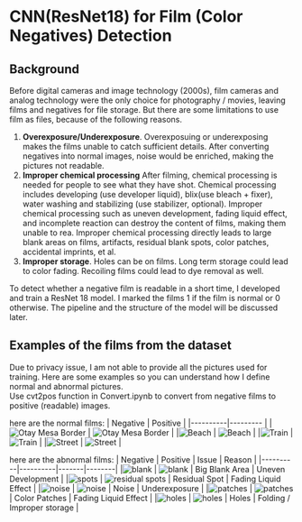 # CNN(ResNet18) for Film (Color Negatives) Detection 

## Background

Before digital cameras and image technology (2000s), film cameras and analog technology were the only choice for photography / movies, leaving films and negatives for file storage. But 
there are some limitations to use film as files, because of the following reasons.  

1. **Overexposure/Underexposure**. Overexposuing or underexposing makes the films unable to catch sufficient details. After converting negatives into normal images,
   noise would be enriched, making the pictures not readable.  
2. **Improper chemical processing** After filming, chemical processing is needed for people to see what they have shot. Chemical processing includes developing (use developer liquid),
   blix(use bleach + fixer), water washing and stabilizing (use stabilizer, optional). Improper chemical processing such as uneven development, fading liquid effect,
   and incomplete reaction can destroy the content of films, making them unable to rea. Improper chemical processing directly leads to large blank areas on films, artifacts, residual blank spots,
   color patches, accidental imprints, et al.
3. **Improper storage**. Holes can be on films. Long term storage could lead to color fading. Recoiling films could lead to dye removal as well.



To detect whether a negative film is readable in a short time, I developed and train a ResNet 18 model. I marked the films 1 if the film is normal or 0 otherwise. The pipeline and the structure of 
the model will be discussed later.  

## Examples of the films from the dataset

Due to privacy issue, I am not able to provide all the pictures used for training. Here are some examples so you can understand how I define normal and abnormal pictures.  
Use cvt2pos function in Convert.ipynb to convert from negative films to positive (readable) images. 

here are the normal films:
| Negative | Positive |
|----------|--------- |
|![Otay Mesa Border](images/otay_mesa.jpeg) | ![Otay Mesa Border](images/positive_image_otay_mesa.jpeg) |
|![Beach](images/beach.jpeg) | ![Beach](images/positive_image_beach.jpeg) |
|![Train](images/train.jpeg) | ![Train](images/positive_image_train.jpeg) |
|![Street](images/street.jpeg) | ![Street](images/positive_image_street.jpeg) |

here are the abnormal films:
| Negative | Positive | Issue | Reason |
|----------|----------|-------|--------|
|![blank](images/blank.jpeg) | ![blank](images/positive_image_blank.jpeg) | Big Blank Area | Uneven Development |
|![spots](images/residual_spots.jpeg) | ![residual spots](images/positive_image_residual_spots.jpeg) | Residual Spot | Fading Liquid Effect |
|![noise](images/noise.jpeg) | ![noise](images/positive_image_noise.jpeg) | Noise | Underexposure |
|![patches](images/patches.jpeg) | ![patches](images/positive_image_patches.jpeg) | Color Patches | Fading Liquid Effect |
|![holes](images/hole.jpeg) | ![holes](images/positive_image_hole.jpeg) | Holes | Folding / Improper storage |
